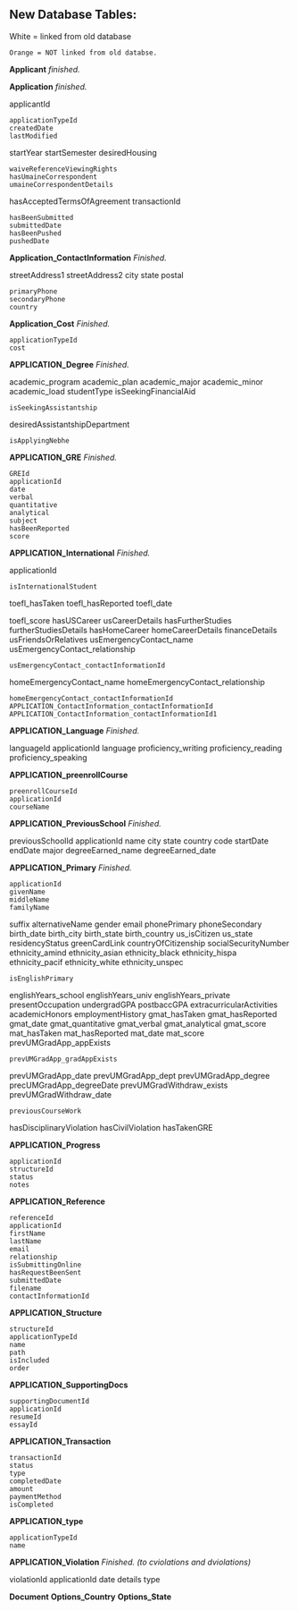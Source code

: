 ## New Database Tables:

White = linked from old database

	Orange = NOT linked from old databse.



**Applicant**
_finished._

**Application**
_finished._

applicantId

	applicationTypeId
	createdDate
	lastModified

startYear
startSemester
desiredHousing
	
	waiveReferenceViewingRights
	hasUmaineCorrespondent
	umaineCorrespondentDetails

hasAcceptedTermsOfAgreement
transactionId

	hasBeenSubmitted
	submittedDate
	hasBeenPushed
	pushedDate

**Application_ContactInformation**
_Finished._

streetAddress1
streetAddress2
city
state
postal
	
	primaryPhone
	secondaryPhone
	country

**Application_Cost**
_Finished._

	applicationTypeId
	cost

**APPLICATION_Degree**
_Finished._	

academic_program
academic_plan
academic_major
academic_minor
academic_load
studentType
isSeekingFinancialAid

	isSeekingAssistantship

desiredAssistantshipDepartment

	isApplyingNebhe


**APPLICATION_GRE**
_Finished._

	GREId
	applicationId
	date
	verbal
	quantitative
	analytical
	subject
	hasBeenReported
	score

**APPLICATION_International**
_Finished._

applicationId

	isInternationalStudent

toefl_hasTaken
toefl_hasReported
toefl_date

toefl_score
hasUSCareer
usCareerDetails
hasFurtherStudies
furtherStudiesDetails
hasHomeCareer
homeCareerDetails
financeDetails
usFriendsOrRelatives
usEmergencyContact_name
usEmergencyContact_relationship

	usEmergencyContact_contactInformationId

homeEmergencyContact_name
homeEmergencyContact_relationship

	homeEmergencyContact_contactInformationId
	APPLICATION_ContactInformation_contactInformationId
	APPLICATION_ContactInformation_contactInformationId1

**APPLICATION_Language**
_Finished._

languageId
applicationId
language
proficiency_writing
proficiency_reading
proficiency_speaking

**APPLICATION_preenrollCourse**

	preenrollCourseId
	applicationId
	courseName

**APPLICATION_PreviousSchool**
_Finished._ 

previousSchoolId
applicationId
name
city
state
country
code
startDate
endDate
major
degreeEarned_name
degreeEarned_date


**APPLICATION_Primary**
_Finished._

	applicationId
	givenName
	middleName
	familyName

suffix
alternativeName
gender
email
phonePrimary
phoneSecondary
birth_date
birth_city
birth_state
birth_country
us_isCitizen
us_state
residencyStatus
greenCardLink
countryOfCitizenship
socialSecurityNumber
ethnicity_amind
ethnicity_asian
ethnicity_black
ethnicity_hispa
ethnicity_pacif
ethnicity_white
ethnicity_unspec

	isEnglishPrimary

englishYears_school
englishYears_univ
englishYears_private
presentOccupation
undergradGPA
postbaccGPA
extracurricularActivities
academicHonors
employmentHistory
gmat_hasTaken
gmat_hasReported
gmat_date
gmat_quantitative
gmat_verbal
gmat_analytical
gmat_score
mat_hasTaken
mat_hasReported
mat_date
mat_score
prevUMGradApp_appExists
	
	prevUMGradApp_gradAppExists

prevUMGradApp_date
prevUMGradApp_dept
prevUMGradApp_degree
precUMGradApp_degreeDate
prevUMGradWithdraw_exists
prevUMGradWithdraw_date

	previousCourseWork

hasDisciplinaryViolation
hasCivilViolation
hasTakenGRE

**APPLICATION_Progress**

	applicationId
	structureId
	status
	notes

**APPLICATION_Reference**
	
	referenceId
	applicationId
	firstName
	lastName
	email
	relationship
	isSubmittingOnline
	hasRequestBeenSent
	submittedDate
	filename
	contactInformationId

**APPLICATION_Structure**

	structureId
	applicationTypeId
	name
	path
	isIncluded
	order

**APPLICATION_SupportingDocs**

	supportingDocumentId
	applicationId
	resumeId
	essayId

**APPLICATION_Transaction**

	transactionId
	status
	type
	completedDate
	amount
	paymentMethod
	isCompleted

**APPLICATION_type**

	applicationTypeId
	name


**APPLICATION_Violation**
_Finished. (to cviolations and dviolations)_

violationId
applicationId
date
details
type

**Document**
**Options_Country**
**Options_State**

